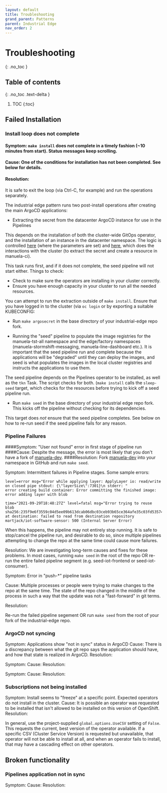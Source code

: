 ```yaml
---
layout: default
title: Troubleshooting
grand_parent: Patterns
parent: Industrial Edge
nav_order: 2
---
```


# Troubleshooting
{: .no_toc }

## Table of contents
{: .no_toc .text-delta }

1. TOC
{:toc}

## Failed Installation

### Install loop does not complete

#### Symptom: `make install` does not complete in a timely fashion (~10 minutes from start).  Status messages keep scrolling.

#### Cause: One of the conditions for installation has not been completed.  See below for details.

#### Resolution:

It is safe to exit the loop (via Ctrl-C, for example) and run the operations separately.

The industrial edge pattern runs two post-install operations after creating the main ArgoCD applications: 

- Extracting the secret from the datacenter ArgoCD instance for use in the Pipelines

This depends on the installation of both the cluster-wide GitOps operator, and the installation of an instance in the datacenter namespace.  The logic is controlled [here](https://github.com/hybrid-cloud-patterns/industrial-edge/blob/main/Makefile) (where the parameters are set) and [here](https://github.com/hybrid-cloud-patterns/common/blob/main/Makefile), which does the interactions with the cluster (to extract the secret and create a resource in manuela-ci).

This task runs first, and if it does not complete, the seed pipeline will not start either.  Things to check:

- Check to make sure the operators are installing in your cluster correctly.
- Ensure you have enough capacity in your cluster to run all the needed resources.

You can attempt to run the extraction outside of `make install`.  Ensure that you have logged in to the cluster (via `oc login` or by exporting a suitable KUBECONFIG:

- Run `make argosecret` in the base directory of your industrial-edge repo fork.

- Running the "seed" pipeline to populate the image registries for the manuela-tst-all namespace and the edge/factory
namespaces (manuela-stormshift-messaging, manuela-line-dashboard etc.).  It is important that the seed pipeline run and complete because the applications will be "degraded" until they can deploy the images, and seed is what populates the
images in the local cluster registries and instructs the applications to use them.

The seed pipeline depends on the Pipelines operator to be installed, as well as the `tkn` Task.  The script checks for
both.  (`make install` calls the `sleep-seed` target, which checks for the resources before trying to kick off a seed pipeline run.

- Run `make seed` in the base directory of your industrial edge repo fork.  This kicks off the pipeline without checking for its dependencies.

This target does *not* ensure that the seed pipeline completes.  See below on how to re-run seed if the seed pipeline
fails for any reason.

### Pipeline Failures

####Symptom: "User not found" error in first stage of pipeline run
####Cause: Despite the message, the error is most likely that you don't have a fork of [manuela-dev](https://github.com/hybrid-cloud-patterns/manuela-dev).
####Resolution: Fork [manuela-dev](https://github.com/hybrid-cloud-patterns/manuela-dev) into your namespace in GitHub and run `make seed`.

Symptom: Intermittent failures in Pipeline stages.  Some sample errors:
```
level=error msg="Error while applying layer: ApplyLayer io: read/write on closed pipe stdout: {\"layerSize\":7301}\n stderr: "
error creating build container: Error committing the finished image: error adding layer with blob
```
```
time="2021-09-29T18:48:27Z" level=fatal msg="Error trying to reuse blob sha256:235f9e6f3559c04d5ee09b613dcab06dbc03ceb93b65ce364afe35c03fd53574 at destination: failed to read from destination repository martjack/iot-software-sensor: 500 (Internal Server Error)
```

When this happens, the pipeline may not entirely stop running.  It is safe to stop/cancel the pipeline run, and 
desirable to do so, since multiple pipelines attempting to change the repo at the same time could cause more failures.

Resolution: We are investigating long-term causes and fixes for these problems.  In most cases, running `make seed` in
the root of the repo OR re-run the entire failed pipeline segment (e.g. seed-iot-frontend or seed-iot-consumer).

Symptom: Error in "push-*" pipeline tasks

Cause: Multiple processes or people were trying to make changes to the repo at the same time.  The state of the repo changed in the middle of the process in such a way that the update was not a "fast-forward" in git terms.

Resolution:

Re-run the failed pipeline segement OR run `make seed` from the root of your fork of the industrial-edge repo.

### ArgoCD not syncing

Symptom:  Applications show "not in sync" status in ArgoCD
Cause: There is a discrepancy between what the git repo says the application should have, and how that state is realized in ArgoCD.
Resolution:

Symptom:
Cause:
Resolution:

Symptom:
Cause:
Resolution:

### Subscriptions not being installed

Symptom: Install seems to "freeze" at a specific point.  Expected operators do not install in the cluster.
Cause: It is possible an operator was requested to be installed that isn't allowed to be installed on this version of OpenShift.
Resolution:

In general, use the project-supplied `global.options.UseCSV` setting of `False`.  This requests the current, best version of the operator available.  If a specific CSV (Cluster Service Version) is requested but unavailable, that operator will not be able to install at all, and when an operator fails to install, that may have a cascading effect on other operators.

## Broken functionality

### Pipelines application not in sync

Symptom:
Cause:
Resolution:
